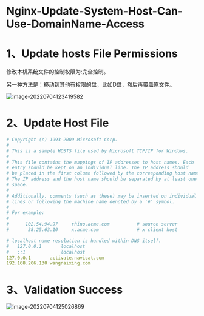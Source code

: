 # Nginx-Update-System-Host-Can-Use-DomainName-Access

# 1、Update hosts File Permissions

修改本机系统文件的控制权限为:完全控制。

另一种方法是：移动到其他有权限的盘，比如D盘，然后再覆盖原文件。

![image-20220704123419582](C:/Users/wangnaixing/AppData/Roaming/Typora/typora-user-images/image-20220704123419582.png)

# 2、Update Host File



```yaml
# Copyright (c) 1993-2009 Microsoft Corp.
#
# This is a sample HOSTS file used by Microsoft TCP/IP for Windows.
#
# This file contains the mappings of IP addresses to host names. Each
# entry should be kept on an individual line. The IP address should
# be placed in the first column followed by the corresponding host name.
# The IP address and the host name should be separated by at least one
# space.
#
# Additionally, comments (such as these) may be inserted on individual
# lines or following the machine name denoted by a '#' symbol.
#
# For example:
#
#      102.54.94.97     rhino.acme.com          # source server
#       38.25.63.10     x.acme.com              # x client host

# localhost name resolution is handled within DNS itself.
#	127.0.0.1       localhost
#	::1             localhost
127.0.0.1       activate.navicat.com
192.168.206.130 wangnaixing.com

```



# 3、Validation Success



![image-20220704125026869](006-Nginx-Update-System-Host-Can-Use-DomainName-Access.assets/image-20220704125026869.png)
